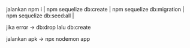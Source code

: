 jalankan 
npm i | 
npm sequelize db:create | 
npm sequelize db:migration | 
npm sequelize db:seed:all | 

jika error -> db:drop lalu db:create

jalankan apk -> npx nodemon app
